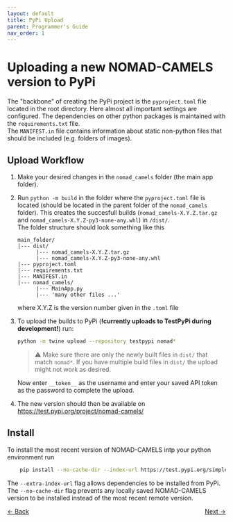```yaml
---
layout: default
title: PyPi Upload
parent: Programmer's Guide
nav_order: 1
---
```

# Uploading a new NOMAD-CAMELS version to PyPi
The "backbone" of creating the PyPi project is the `pyproject.toml` file located in the root directory. Here almost all important settings are configured. The dependencies on other python packages is maintained with the `requirements.txt` file. \
The `MANIFEST.in` file contains information about static non-python files that should be included (e.g. folders of images). 

## Upload Workflow
1. Make your desired changes in the `nomad_camels` folder (the main app folder). 
2. Run `python -m build` in the folder where the `pyproject.toml` file is located (should be located in the parent folder of the `nomad_camels` folder). This creates the succesfull builds (`nomad_camels-X.Y.Z.tar.gz` and `nomad_camels-X.Y.Z-py3-none-any.whl`) in `/dist/`.  \
   The folder structure should look something like this
   ```
   main_folder/
   |--- dist/
         |--- nomad_camels-X.Y.Z.tar.gz
         |--- nomad_camels-X.Y.Z-py3-none-any.whl
   |--- pyproject.toml
   |--- requirements.txt
   |--- MANIFEST.in
   |--- nomad_camels/
         |--- MainApp.py
         |--- 'many other files ...' 
   ```
   where X.Y.Z is the version number given in the `.toml` file
3. To upload the builds to PyPi (**!currently uploads to TestPyPi during development!**) run:
    ```bash
    python -m twine upload --repository testpypi nomad*
    ```

   > &#x26A0; Make sure there are only the newly built files in `dist/` that match `nomad*`. If you have multiple build files in `dist/` the upload might not work as desired.

   Now enter `__token__` as the username and enter your saved API token as the password to complete the upload.
4. The new version should then be available on https://test.pypi.org/project/nomad-camels/

## Install
To install the most recent version of NOMAD-CAMELS intp your python environment run
```bash
    pip install --no-cache-dir --index-url https://test.pypi.org/simple/ --extra-index-url https://pypi.org/simple nomad-camels
```
The `--extra-index-url` flag allows dependencies to be installed from PyPi.\
The `--no-cache-dir` flag prevents any locally saved NOMAD-CAMELS version to be installed instead of the most recent remote version. 
<p style="text-align:left;">
  <span style="color: grey;">
  <a href="../index.html">&larr; Back</a>
  </span>
  <span style="float:right;">
    <a href="quick_start.html">Next &rarr;</a><br>
  </span>
</p>